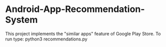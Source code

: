 # Android-App-Recommendation-System

This project implements the "similar apps" feature of Google Play Store.
To run type:
python3 recommendations.py
